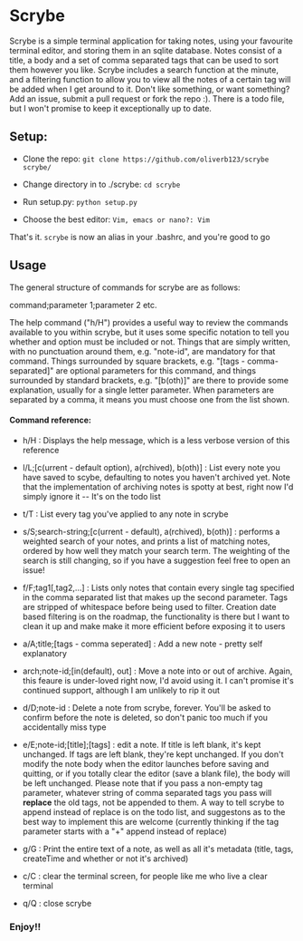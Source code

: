 # Scrybe
Scrybe is a simple terminal application for taking notes, using your favourite terminal editor, and storing them in an sqlite database. Notes consist of a title, a body and a set of comma separated tags that can be used to sort them however you like. Scrybe includes a search function at the minute, and a filtering function to allow you to view all the notes of a certain tag will be added when I get around to it. Don't like something, or want something? Add an issue, submit a pull request or fork the repo :). There is a todo file, but I won't promise to keep it exceptionally up to date.

## Setup:

* Clone the repo:
`git clone https://github.com/oliverb123/scrybe scrybe/`

* Change directory in to ./scrybe:
`cd scrybe`

* Run setup.py:
`python setup.py`

* Choose the best editor:
`Vim, emacs or nano?: Vim`

That's it. `scrybe` is now an alias in your .bashrc, and you're good to go

## Usage

The general structure of commands for scrybe are as follows:

command;parameter 1;parameter 2 etc.

The help command ("h/H") provides a useful way to review the commands available
to you within scrybe, but it uses some specific notation to tell you whether
and option must be included or not. Things that are simply written, with no 
punctuation around them, e.g. "note-id", are mandatory for that command. Things
surrounded by square brackets, e.g. "[tags - comma-separated]" are optional 
parameters for this command, and things surrounded by standard brackets, e.g.
"[b(oth)]" are there to provide some explanation, usually for a single letter
parameter. When parameters are separated by a comma, it means you must choose one
from the list shown.

#### Command reference:

* h/H : Displays the help message, which is a less verbose version of this
reference

* l/L;[c(urrent - default option), a(rchived), b(oth)] : List every note you
have saved to scybe, defaulting to notes you haven't archived yet. Note that the
implementation of archiving notes is spotty at best, right now I'd simply ignore
it -- It's on the todo list

* t/T : List every tag you've applied to any note in scrybe

* s/S;search-string;[c(urrent - default), a(rchived), b(oth)] : performs a
weighted search of your notes, and prints a list of matching notes, ordered by
how well they match your search term. The weighting of the search is still
changing, so if you have a suggestion feel free to open an issue!

* f/F;tag1[,tag2,...] : Lists only notes that contain every single tag specified
in the comma separated list that makes up the second parameter. Tags are stripped
 of whitespace before being used to filter. Creation date based filtering is
 on the roadmap, the functionality is there but I want to clean it up and make
 make it more efficient before exposing it to users

* a/A;title;[tags - comma seperated] : Add a new note - pretty self explanatory

* arch;note-id;[in(default), out] : Move a note into or out of archive. Again,
this feaure is under-loved right now, I'd avoid using it. I can't promise it's
continued support, although I am unlikely to rip it out

* d/D;note-id : Delete a note from scrybe, forever. You'll be asked to confirm
before the note is deleted, so don't panic too much if you accidentally miss 
type

* e/E;note-id;[title];[tags] : edit a note. If title is left blank, it's kept
unchanged. If tags are left blank, they're kept unchanged. If you don't modify
the note body when the editor launches before saving and quitting, or if you
totally clear the editor (save a blank file), the body will be left unchanged.
Please note that if you pass a non-empty tag parameter, whatever string of
comma separated tags you pass will __replace__ the old tags, not be appended to
them. A way to tell scrybe to append instead of replace is on the todo list, and
suggestons as to the best way to implement this are welcome (currently thinking
if the tag parameter starts with a "+" append instead of replace)

* g/G : Print the entire text of a note, as well as all it's metadata (title,
tags, createTime and whether or not it's archived)

* c/C : clear the terminal screen, for people like me who live a clear terminal

* q/Q : close scrybe

### Enjoy!!
